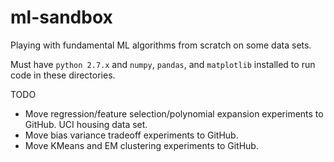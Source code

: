 # ml-sandbox
Playing with fundamental ML algorithms from scratch on some data sets.

Must have `python 2.7.x` and `numpy`, `pandas`, and `matplotlib` installed to run code in these directories.

TODO
- Move regression/feature selection/polynomial expansion experiments to GitHub. UCI housing data set.
- Move bias variance tradeoff experiments to GitHub.
- Move KMeans and EM clustering experiments to GitHub.
